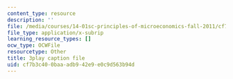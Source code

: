 ```yaml
---
content_type: resource
description: ''
file: /media/courses/14-01sc-principles-of-microeconomics-fall-2011/cf7b3c400baaadb942e9e0c9d563b94d_4j8mTdmATVg.srt
file_type: application/x-subrip
learning_resource_types: []
ocw_type: OCWFile
resourcetype: Other
title: 3play caption file
uid: cf7b3c40-0baa-adb9-42e9-e0c9d563b94d
---
```

